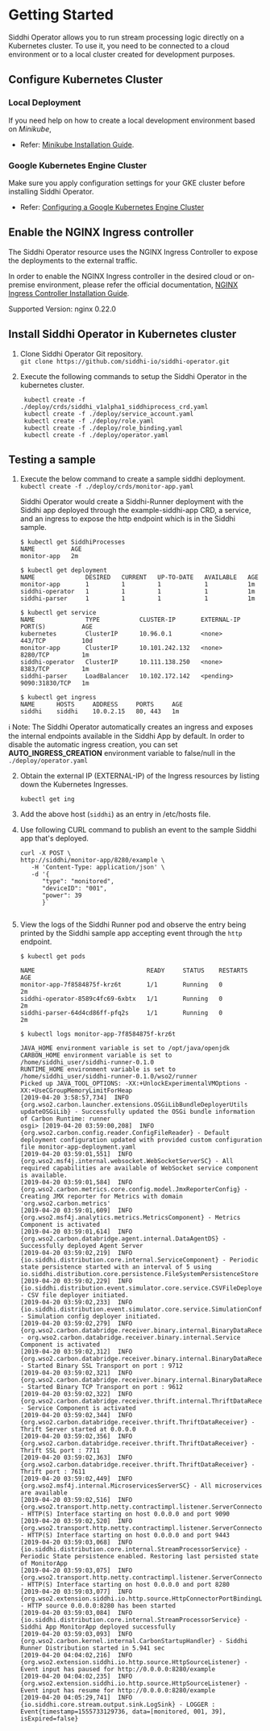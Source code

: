 # Getting Started

Siddhi Operator allows you to run stream processing logic directly on a Kubernetes cluster.
To use it, you need to be connected to a cloud environment or to a local cluster created for development purposes.

## Configure Kubernetes Cluster
### Local Deployment
If you need help on how to create a local development environment based on *Minikube*,
   -  Refer: [Minikube Installation Guide](https://github.com/kubernetes/minikube#installation).

### Google Kubernetes Engine Cluster

Make sure you apply configuration settings for your GKE cluster before installing Siddhi Operator.
   -  Refer: [Configuring a Google Kubernetes Engine Cluster](docs/gke-setup.md)
   
## Enable the NGINX Ingress controller
The Siddhi Operator resource uses the NGINX Ingress Controller to expose the deployments to the external traffic.

In order to enable the NGINX Ingress controller in the desired cloud or on-premise environment,
please refer the official documentation, [NGINX Ingress Controller Installation Guide](https://kubernetes.github.io/ingress-nginx/deploy/).

Supported Version: nginx 0.22.0 

## Install Siddhi Operator in Kubernetes cluster

1. Clone Siddhi Operator Git repository.  
   `git clone https://github.com/siddhi-io/siddhi-operator.git`


2. Execute the following commands to setup the Siddhi Operator in the kubernetes cluster.
   ```
    kubectl create -f ./deploy/crds/siddhi_v1alpha1_siddhiprocess_crd.yaml
    kubectl create -f ./deploy/service_account.yaml
    kubectl create -f ./deploy/role.yaml
    kubectl create -f ./deploy/role_binding.yaml
    kubectl create -f ./deploy/operator.yaml
   ```
    
## Testing a sample

1. Execute the below command to create a sample siddhi deployment.  
`kubectl create -f ./deploy/crds/monitor-app.yaml`

   Siddhi Operator would create a Siddhi-Runner deployment with the Siddhi app deployed through the example-siddhi-app CRD, a service, and an ingress to expose the http endpoint which is in the Siddhi sample.
   
   ```
   $ kubectl get SiddhiProcesses
   NAME          AGE
   monitor-app   2m

   $ kubectl get deployment
   NAME              DESIRED   CURRENT   UP-TO-DATE   AVAILABLE   AGE
   monitor-app       1         1         1            1           1m
   siddhi-operator   1         1         1            1           1m
   siddhi-parser     1         1         1            1           1m

   $ kubectl get service
   NAME              TYPE           CLUSTER-IP       EXTERNAL-IP   PORT(S)          AGE
   kubernetes        ClusterIP      10.96.0.1        <none>        443/TCP          10d
   monitor-app       ClusterIP      10.101.242.132   <none>        8280/TCP         1m
   siddhi-operator   ClusterIP      10.111.138.250   <none>        8383/TCP         1m
   siddhi-parser     LoadBalancer   10.102.172.142   <pending>     9090:31830/TCP   1m

   $ kubectl get ingress
   NAME      HOSTS     ADDRESS     PORTS     AGE
   siddhi    siddhi    10.0.2.15   80, 443   1m
   ```

:information_source: Note:  The Siddhi Operator automatically creates an ingress and exposes the internal endpoints available in the 
Siddhi App by default.
In order to disable the automatic ingress creation, you can set **AUTO_INGRESS_CREATION** environment variable to false/null in
 the `./deploy/operator.yaml`

2. Obtain the external IP (EXTERNAL-IP) of the Ingress resources by listing down the Kubernetes Ingresses.
 
   `kubectl get ing`

3. Add the above host (`siddhi`) as an entry in /etc/hosts file.

4. Use following CURL command to publish an event to the sample Siddhi app that's deployed.
   ```
   curl -X POST \
   http://siddhi/monitor-app/8280/example \
      -H 'Content-Type: application/json' \
      -d '{
         "type": "monitored",
         "deviceID": "001",
         "power": 39
         }`
      
   ```  
5. View the logs of the Siddhi Runner pod and observe the entry being printed by the Siddhi sample app accepting event through the `http` endpoint.
   
   ```
   $ kubectl get pods

   NAME                               READY     STATUS    RESTARTS   AGE
   monitor-app-7f8584875f-krz6t       1/1       Running   0          2m
   siddhi-operator-8589c4fc69-6xbtx   1/1       Running   0          2m
   siddhi-parser-64d4cd86ff-pfq2s     1/1       Running   0          2m

   $ kubectl logs monitor-app-7f8584875f-krz6t
   
   JAVA_HOME environment variable is set to /opt/java/openjdk
   CARBON_HOME environment variable is set to /home/siddhi_user/siddhi-runner-0.1.0
   RUNTIME_HOME environment variable is set to /home/siddhi_user/siddhi-runner-0.1.0/wso2/runner
   Picked up JAVA_TOOL_OPTIONS: -XX:+UnlockExperimentalVMOptions -XX:+UseCGroupMemoryLimitForHeap
   [2019-04-20 3:58:57,734]  INFO {org.wso2.carbon.launcher.extensions.OSGiLibBundleDeployerUtils updateOSGiLib} - Successfully updated the OSGi bundle information of Carbon Runtime: runner  
   osgi> [2019-04-20 03:59:00,208]  INFO {org.wso2.carbon.config.reader.ConfigFileReader} - Default deployment configuration updated with provided custom configuration file monitor-app-deployment.yaml
   [2019-04-20 03:59:01,551]  INFO {org.wso2.msf4j.internal.websocket.WebSocketServerSC} - All required capabilities are available of WebSocket service component is available.
   [2019-04-20 03:59:01,584]  INFO {org.wso2.carbon.metrics.core.config.model.JmxReporterConfig} - Creating JMX reporter for Metrics with domain 'org.wso2.carbon.metrics'
   [2019-04-20 03:59:01,609]  INFO {org.wso2.msf4j.analytics.metrics.MetricsComponent} - Metrics Component is activated
   [2019-04-20 03:59:01,614]  INFO {org.wso2.carbon.databridge.agent.internal.DataAgentDS} - Successfully deployed Agent Server 
   [2019-04-20 03:59:02,219]  INFO {io.siddhi.distribution.core.internal.ServiceComponent} - Periodic state persistence started with an interval of 5 using io.siddhi.distribution.core.persistence.FileSystemPersistenceStore
   [2019-04-20 03:59:02,229]  INFO {io.siddhi.distribution.event.simulator.core.service.CSVFileDeployer} - CSV file deployer initiated.
   [2019-04-20 03:59:02,233]  INFO {io.siddhi.distribution.event.simulator.core.service.SimulationConfigDeployer} - Simulation config deployer initiated.
   [2019-04-20 03:59:02,279]  INFO {org.wso2.carbon.databridge.receiver.binary.internal.BinaryDataReceiverServiceComponent} - org.wso2.carbon.databridge.receiver.binary.internal.Service Component is activated
   [2019-04-20 03:59:02,312]  INFO {org.wso2.carbon.databridge.receiver.binary.internal.BinaryDataReceiver} - Started Binary SSL Transport on port : 9712
   [2019-04-20 03:59:02,321]  INFO {org.wso2.carbon.databridge.receiver.binary.internal.BinaryDataReceiver} - Started Binary TCP Transport on port : 9612
   [2019-04-20 03:59:02,322]  INFO {org.wso2.carbon.databridge.receiver.thrift.internal.ThriftDataReceiverDS} - Service Component is activated
   [2019-04-20 03:59:02,344]  INFO {org.wso2.carbon.databridge.receiver.thrift.ThriftDataReceiver} - Thrift Server started at 0.0.0.0
   [2019-04-20 03:59:02,356]  INFO {org.wso2.carbon.databridge.receiver.thrift.ThriftDataReceiver} - Thrift SSL port : 7711
   [2019-04-20 03:59:02,363]  INFO {org.wso2.carbon.databridge.receiver.thrift.ThriftDataReceiver} - Thrift port : 7611
   [2019-04-20 03:59:02,449]  INFO {org.wso2.msf4j.internal.MicroservicesServerSC} - All microservices are available
   [2019-04-20 03:59:02,516]  INFO {org.wso2.transport.http.netty.contractimpl.listener.ServerConnectorBootstrap$HttpServerConnector} - HTTP(S) Interface starting on host 0.0.0.0 and port 9090
   [2019-04-20 03:59:02,520]  INFO {org.wso2.transport.http.netty.contractimpl.listener.ServerConnectorBootstrap$HttpServerConnector} - HTTP(S) Interface starting on host 0.0.0.0 and port 9443
   [2019-04-20 03:59:03,068]  INFO {io.siddhi.distribution.core.internal.StreamProcessorService} - Periodic State persistence enabled. Restoring last persisted state of MonitorApp
   [2019-04-20 03:59:03,075]  INFO {org.wso2.transport.http.netty.contractimpl.listener.ServerConnectorBootstrap$HttpServerConnector} - HTTP(S) Interface starting on host 0.0.0.0 and port 8280
   [2019-04-20 03:59:03,077]  INFO {org.wso2.extension.siddhi.io.http.source.HttpConnectorPortBindingListener} - HTTP source 0.0.0.0:8280 has been started
   [2019-04-20 03:59:03,084]  INFO {io.siddhi.distribution.core.internal.StreamProcessorService} - Siddhi App MonitorApp deployed successfully
   [2019-04-20 03:59:03,093]  INFO {org.wso2.carbon.kernel.internal.CarbonStartupHandler} - Siddhi Runner Distribution started in 5.941 sec
   [2019-04-20 04:04:02,216]  INFO {org.wso2.extension.siddhi.io.http.source.HttpSourceListener} - Event input has paused for http://0.0.0.0:8280/example
   [2019-04-20 04:04:02,235]  INFO {org.wso2.extension.siddhi.io.http.source.HttpSourceListener} - Event input has resume for http://0.0.0.0:8280/example
   [2019-04-20 04:05:29,741]  INFO {io.siddhi.core.stream.output.sink.LogSink} - LOGGER : Event{timestamp=1555733129736, data=[monitored, 001, 39], isExpired=false}
   ```

